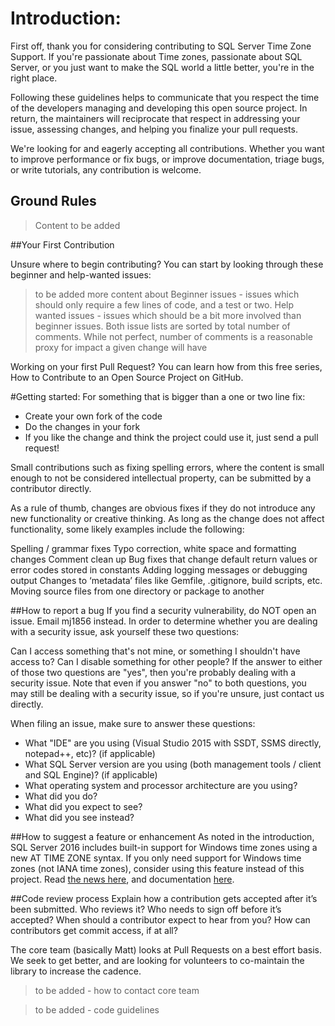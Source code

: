 # Introduction:
First off, thank you for considering contributing to SQL Server Time Zone Support.  If you're passionate about Time zones, passionate about SQL Server, or you just want to make the SQL world a little better, you're in the right place.  

Following these guidelines helps to communicate that you respect the time of the developers managing and developing this open source project. In return, the maintainers will reciprocate that respect in addressing your issue, assessing changes, and helping you finalize your pull requests.

We're looking for and eagerly accepting all contributions.  Whether you want to improve performance or fix bugs, or improve documentation,  triage bugs, or write  tutorials, any contribution is welcome.  


## Ground Rules
> Content to be added

##Your First Contribution

Unsure where to begin contributing? You can start by looking through these beginner and help-wanted issues: 
> to be added more content about 
> Beginner issues - issues which should only require a few lines of code, and a test or two.
> Help wanted issues - issues which should be a bit more involved than beginner issues. 
> Both issue lists are sorted by total number of comments. While not perfect, number of comments is a reasonable proxy for impact a given change will have


Working on your first Pull Request? You can learn how from this free series, How to Contribute to an Open Source Project on GitHub.

#Getting started:
For something that is bigger than a one or two line fix:

- Create your own fork of the code
- Do the changes in your fork
- If you like the change and think the project could use it, just send a pull request!

Small contributions such as fixing spelling errors, where the content is small enough to not be considered intellectual property, can be submitted by a contributor directly.

As a rule of thumb, changes are obvious fixes if they do not introduce any new functionality or creative thinking. As long as the change does not affect functionality, some likely examples include the following:

Spelling / grammar fixes
Typo correction, white space and formatting changes
Comment clean up
Bug fixes that change default return values or error codes stored in constants
Adding logging messages or debugging output
Changes to ‘metadata’ files like Gemfile, .gitignore, build scripts, etc.
Moving source files from one directory or package to another

##How to report a bug
If you find a security vulnerability, do NOT open an issue. Email mj1856 instead. In order to determine whether you are dealing with a security issue, ask yourself these two questions:

Can I access something that's not mine, or something I shouldn't have access to?
Can I disable something for other people?
If the answer to either of those two questions are "yes", then you're probably dealing with a security issue. Note that even if you answer "no" to both questions, you may still be dealing with a security issue, so if you're unsure, just contact us directly.  


When filing an issue, make sure to answer these questions:
* What "IDE" are you using (Visual Studio 2015  with SSDT, SSMS directly, notepad++, etc)? (if applicable)
* What SQL Server version are you using (both management tools  / client and SQL Engine)? (if applicable)
* What operating system and processor architecture are you using?
* What did you do?
* What did you expect to see?
* What did you see instead?

##How to suggest a feature or enhancement
As noted in the introduction, SQL Server 2016 includes built-in support for Windows time zones using a new AT TIME ZONE syntax. If you only need support for Windows time zones (not IANA time zones), consider using this feature instead of this project. Read [the news here](http://blogs.technet.com/b/dataplatforminsider/archive/2015/11/30/sql-server-2016-community-technology-preview-3-1-is-available.aspx), and documentation [here](https://msdn.microsoft.com/en-us/library/mt612795.aspx).  <content to be added>

##Code review process
Explain how a contribution gets accepted after it’s been submitted.
Who reviews it? Who needs to sign off before it’s accepted? When should a contributor expect to hear from you? How can contributors get commit access, if at all?

The core team (basically Matt) looks at Pull Requests on a best effort basis. We seek to get better, and are looking for volunteers to co-maintain the library to increase the cadence.  

> to be added - how to contact core team

> to be added - code guidelines
